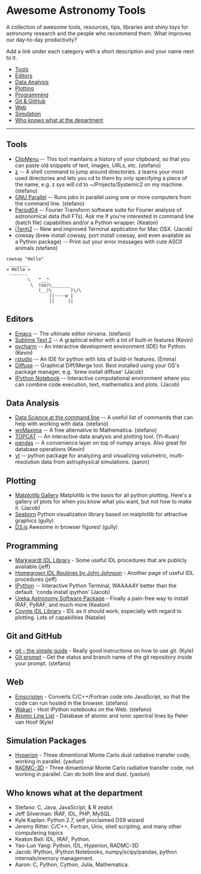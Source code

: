 # Awesome Astronomy Tools
A collection of awesome tools, resources, tips, libraries and shiny toys for astronomy
research and the people who recommend them. What improves our day-to-day productivity?

Add a link under each category with a short description and your name next to it.

<!-- You can add more categories below: -->
* [Tools](#tools)
* [Editors](#editors)
* [Data Analysis](#data-analysis)
* [Plotting](#plotting)
* [Programming](#programming)
* [Git & GitHub](#git-and-github)
* [Web](#web)
* [Simulation](#simulation-packages)
* [Who knows what at the department](#who-knows-what-at-the-department)

----
## Tools

* [ClipMenu](http://www.clipmenu.com) -- This tool maintains a history of your clipboard, so that you can paste old snippets of text, images, URLs, etc. (stefano)
* [z](https://github.com/rupa/z) -- A shell command to jump around directories. z learns your most used directories and lets you cd to them by only specifying a piece of the name, e.g. z sys will cd to ~/Projects/Systemic2 on my machine. (stefano)
* [GNU Parallel](http://www.gnu.org/software/parallel/) -- Runs jobs in parallel using one or more computers from the command line. (stefano)
* [Period04](https://www.univie.ac.at/tops/period04/) -- Fourier Transform software suite for Fourier analysis of astronomical data (full FTs). Ask me if you're interested in command line (batch file) capabilities and/or a Python wrapper. (Keaton)
* [iTerm2](http://iterm2.com/) -- New and improved Terminal application for Mac OSX. (Jacob)
* cowsay (brew install cowsay, port install cowsay, and even available as a Python package) -- Print out your error messages with cute ASCII animals (stefano)

```
cowsay "Hello"
 _______ 
< Hello >
 ------- 
        \   ^__^
         \  (oo)\_______
            (__)\       )\/\
                ||----w |
                ||     ||
```
                

## Editors

* [Emacs](http://www.emacsformacosx.com) -- The ultimate editor nirvana. (stefano)
* [Sublime Text 2](http://www.sublimetext.com/2) -- A graphical editor with a lot of built-in features (Kevin)
* [pycharm](https://www.jetbrains.com/pycharm/) -- An interactive development environment (IDE) for Python. (Kevin)
* [rstudio](http://www.rstudio.com) -- An IDE for python with lots of build-in features. (Emma)
* [Diffuse](http://diffuse.sourceforge.net/) -- Graphical Diff/Merge tool. Best installed using your OS's package manager, e.g. 'brew install diffuse' (Jacob)
* [IPython Notebook](http://ipython.org/notebook.html) -- Interactive computational environment where you can combine code execution, text, mathematics and plots. (Jacob)

## Data Analysis

* [Data Science at the command line](http://datascienceatthecommandline.com/#tools) -- A useful list of commands that can help with working with data. (stefano)
* [wxMaxima](http://andrejv.github.io/wxmaxima/index.html) -- A free alternative to Mathematica. (stefano)
* [TOPCAT](http://www.star.bris.ac.uk/~mbt/topcat/) -- An interactive data analysis and plotting tool. (Yi-Kuan)
* [pandas](http://pandas.pydata.org/) -- A convenience layer on top of numpy arrays. Also great for database operations (Kevin)
* [yt](http://yt-project.org/) -- python package for analyzing and visualizing volumetric, multi-resolution data from astrophysical simulations. (aaron)
  
## Plotting

* [Matplotlib Gallery](http://matplotlib.org/gallery.html) Matplotlib is the basis for all python plotting. Here's a gallery of plots for when you know what you want, but not how to make it. (Jacob)
* [Seaborn](http://stanford.edu/~mwaskom/software/seaborn/) Python visualization library based on matplotlib for attractive graphics (gully)
*  [D3.js](http://d3js.org) Awesome in browser figures! (gully)

## Programming

* [Markwardt IDL Library](http://www.physics.wisc.edu/~craigm/idl/) - Some useful IDL procedures that are publicly available (jeff)
* [Homegrown IDL Routines by John Johnson](http://astro.berkeley.edu/~johnjohn/idl.html) - Another page of useful IDL procedures (jeff)
* [IPython](http://ipython.org/) -- Interactive Python Terminal,  WAAAAAY better than the default. 'conda install ipython' (Jacob)
* [Ureka Astronomy Software Package](http://ssb.stsci.edu/ureka/) - Finally a pain-free way to install IRAF, PyRAF, and much more (Keaton)
* [Coyote IDL Library](http://www.idlcoyote.com/documents/programs.php#COYOTE_LIBRARY_DOWNLOAD) - IDL as it should work, especially with regard to plotting. Lots of capabilities (Natalie)

## Git and GitHub

* [git - the simple guide](http://rogerdudler.github.io/git-guide/) - Really good instructions on how to use git. (Kyle)
* [Git prompt](https://gist.github.com/stefano-meschiari/ca163cd91c63492928fb) - Get the status and branch name of the git repository inside your prompt. (stefano)

## Web

* [Emscripten](https://github.com/kripken/emscripten) - Converts C/C++/Fortran code into JavaScript, so that the code can run hosted in the browser. (stefano)
* [Wakari](https://wakari.io) - Host iPython notebooks on the Web. (stefano)
* [Atomic Line List](http://www.pa.uky.edu/~peter/atomic/) - Database of atomic and ionic spectral lines by  Peter van Hoof (Kyle)

## Simulation Packages

* [Hyperion](http://www.hyperion-rt.org/) - Three dimentional Monte Carlo dust radiative transfer code, working in parallel. (yaolun)
* [RADMC-3D](http://www.ita.uni-heidelberg.de/~dullemond/software/radmc-3d/) - Three dimantional Monte Carlo radiative transfer code, not working in parallel.  Can do both line and dust. (yaolun)

## Who knows what at the department

* Stefano: C, Java, JavaScript, & R zealot
* Jeff Silverman: IRAF, IDL, PHP, MySQL
* Kyle Kaplan: Python 2.7, self proclaimed DS9 wizard
* Jeremy Ritter: C/C++, Fortran, Unix, shell scripting, and many other computering topics
* Keaton Bell: IDL, IRAF, Python.
* Yao-Lun Yang: Python, IDL, Hyperion, RADMC-3D
* Jacob: IPython, IPython Notebooks, numpy/scipy/pandas, python internals/memory management.
* Aaron: C, Python, Cython, Julia, Mathematica.

